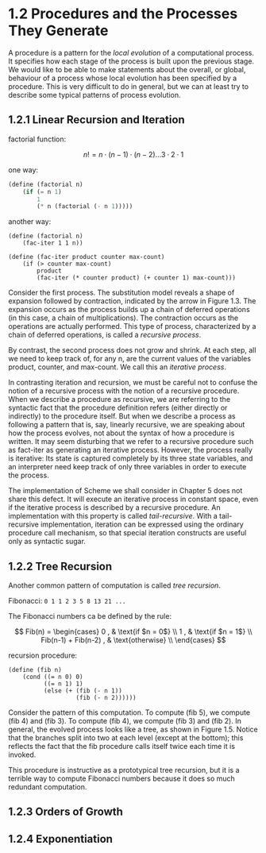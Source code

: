 # 1.2 Procedures and the Processes They Generate

A procedure is a pattern for the _local evolution_ of a computational process. It specifies how each stage of the process is built upon the previous stage. We would like to be able to make statements about the overall, or global, behaviour of a process whose local evolution has been specified by a procedure. This is very difficult to do in general, but we can at least try to describe some typical patterns of process evolution.

## 1.2.1 Linear Recursion and Iteration

factorial function:

$$
n! = n · (n-1) · (n-2) ... 3 · 2 · 1
$$

one way:

```lisp
(define (factorial n)
	(if (= n 1)
		1
		(* n (factorial (- n 1)))))
```

another way:

```Lisp
(define (factorial n)
	(fac-iter 1 1 n))

(define (fac-iter product counter max-count)
	(if (> counter max-count)
		product
		(fac-iter (* counter product) (+ counter 1) max-count)))
```

Consider the first process. The substitution model reveals a shape of expansion followed by contraction, indicated by the arrow in Figure 1.3. The expansion occurs as the process builds up a chain of deferred operations (in this case, a chain of multiplications). The contraction occurs as the operations are actually performed. This type of process, characterized by a chain of deferred operations, is called a _recursive process_.

By contrast, the second process does not grow and shrink. At each step, all we need to keep track of, for any n, are the current values of the variables product, counter, and max-count. We call this an _iterative process_.

In contrasting iteration and recursion, we must be careful not to confuse the notion of a recursive process with the notion of a recursive procedure. When we describe a procedure as recursive, we are referring to the syntactic fact that the procedure definition refers (either directly or indirectly) to the procedure itself. But when we describe a process as following a pattern that is, say, linearly recursive, we are speaking about how the process evolves, not about the syntax of how a procedure is written. It may seem disturbing that we refer to a recursive procedure such as fact-iter as generating an iterative process. However, the process really is iterative: Its state is captured completely by its three state variables, and an interpreter need keep track of only three variables in order to execute the process.

The implementation of Scheme we shall consider in Chapter 5 does not share this defect. It will execute an iterative process in constant space, even if the iterative process is described by a recursive procedure. An implementation with this property is called _tail-recursive_. With a tail-recursive implementation, iteration can be expressed using the ordinary procedure call mechanism, so that special iteration constructs are useful only as syntactic sugar.

## 1.2.2 Tree Recursion

Another common pattern of computation is called _tree recursion_.

Fibonacci: `0 1 1 2 3 5 8 13 21 ...`

The Fibonacci numbers ca be defined by the rule:

$$
Fib(n) =
	\begin{cases}
		0 ,  & \text{if $n = 0$} \\
		1 ,  & \text{if $n = 1$} \\
		Fib(n-1) + Fib(n-2) ,  & \text{otherwise} \\
	\end{cases}
$$

recursion procedure:

```Lisp
(define (fib n)
	(cond ((= n 0) 0)
		  ((= n 1) 1)
		  (else (+ (fib (- n 1))
		  		   (fib (- n 2))))))
```

Consider the pattern of this computation. To compute (fib 5), we compute (fib 4) and (fib 3). To compute (fib 4), we compute (fib 3) and (fib 2). In general, the evolved process looks like a tree, as shown in Figure 1.5. Notice that the branches split into two at each level (except at the bottom); this reflects the fact that the fib procedure calls itself twice each time it is invoked.

This procedure is instructive as a prototypical tree recursion, but it is a terrible way to compute Fibonacci numbers because it does so much redundant computation.

## 1.2.3 Orders of Growth

## 1.2.4 Exponentiation
